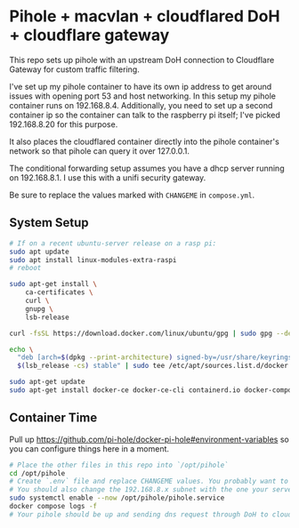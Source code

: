 # Pihole + macvlan + cloudflared DoH + cloudflare gateway

This repo sets up pihole with an upstream DoH connection to Cloudflare Gateway for custom traffic filtering.

I've set up my pihole container to have its own ip address to get around issues with opening port 53 and host networking.
In this setup my pihole container runs on 192.168.8.4. Additionally, you need to set up a second container ip so the 
container can talk to the raspberry pi itself; I've picked 192.168.8.20 for this purpose.

It also places the cloudflared container directly into the pihole container's network so that pihole can query it over 127.0.0.1.

The conditional forwarding setup assumes you have a dhcp server running on 192.168.8.1. I use this with a unifi security gateway.

Be sure to replace the values marked with `CHANGEME` in `compose.yml`.

## System Setup

```sh
# If on a recent ubuntu-server release on a rasp pi:
sudo apt update
sudo apt install linux-modules-extra-raspi
# reboot

sudo apt-get install \
    ca-certificates \
    curl \
    gnupg \
    lsb-release

curl -fsSL https://download.docker.com/linux/ubuntu/gpg | sudo gpg --dearmor -o /usr/share/keyrings/docker-archive-keyring.gpg

echo \
  "deb [arch=$(dpkg --print-architecture) signed-by=/usr/share/keyrings/docker-archive-keyring.gpg] https://download.docker.com/linux/ubuntu \
  $(lsb_release -cs) stable" | sudo tee /etc/apt/sources.list.d/docker.list > /dev/null

sudo apt-get update
sudo apt-get install docker-ce docker-ce-cli containerd.io docker-compose-plugin
```

## Container Time

Pull up https://github.com/pi-hole/docker-pi-hole#environment-variables so you can configure things here in a moment.

```sh
# Place the other files in this repo into `/opt/pihole`
cd /opt/pihole
# Create `.env` file and replace CHANGEME values. You probably want to set up Cloudflare Zero Trust to grab the TUNNEL_DNS_UPSTREAM.
# You should also change the 192.168.8.x subnet with the one your server/pi is running on. Make sure to set the macvlan ip (192.168.8.4 in this example) to something outside of your dhcp range.
sudo systemctl enable --now /opt/pihole/pihole.service
docker compose logs -f
# Your pihole should be up and sending dns request through DoH to cloudflare!
```
